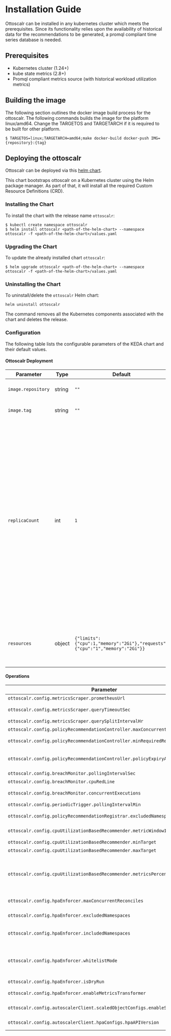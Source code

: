 # Installation Guide

Ottoscalr can be installed in any kubernetes cluster which meets the prerequisites. Since its functionality relies upon the availability of historical data for the recommendations to be generated, a promql compliant time series database is needed.

## Prerequisites

- Kubernetes cluster (1.24+)
- kube state metrics (2.8+)
- Promql compliant metrics source (with historical workload utilization metrics)


## Building the image

The following section outlines the docker image build process for the ottoscalr. 
The following commands builds the image for the platform linux/amd64. Change the TARGETOS and TARGETARCH if it is required to be built for other platform.
```console
$ TARGETOS=linux;TARGETARCH=amd64;make docker-build docker-push IMG={repository}:{tag}
```

## Deploying the ottoscalr

Ottoscalr can be deployed via this [helm chart](https://github.com/flipkart-incubator/ottoscalr/tree/main/charts/ottoscalr). 

This chart bootstraps ottoscalr on a Kubernetes cluster using the Helm package manager. As part of that, it will install all the required Custom Resource Definitions (CRD).

### Installing the Chart

To install the chart with the release name `ottoscalr`:

```console
$ kubectl create namespace ottoscalr
$ helm install ottoscalr <path-of-the-helm-chart> --namespace ottoscalr -f <path-of-the-helm-chart>/values.yaml
```

### Upgrading the Chart

To update the already installed chart `ottoscalr`:

```console
$ helm upgrade ottoscalr <path-of-the-helm-chart> --namespace ottoscalr -f <path-of-the-helm-chart>/values.yaml
```

### Uninstalling the Chart

To uninstall/delete the `ottoscalr` Helm chart:

```console
helm uninstall ottoscalr
```
The command removes all the Kubernetes components associated with the chart and deletes the release.



### Configuration

The following table lists the configurable parameters of the KEDA chart and
their default values.

#### Ottoscalr Deployment

| Parameter | Type | Default | Description |
|-----------|------|---------|-------------|
| `image.repository` | string | `""` | Image name of ottoscalr deployment |
| `image.tag` | string | `""` | Image tag of ottoscalr deployment |
| `replicaCount` | int | `1` | Capability to configure the number of replicas for ottoscalr operator. While you can run more replicas of our operator, only one operator instance will be the leader and serving traffic. You can run multiple replicas, but they will not improve the performance of ottoscalr, it could only reduce downtime during a failover. |
| `resources` | object | `{"limits":{"cpu":1,"memory":"2Gi"},"requests":{"cpu":"1","memory":"2Gi"}}` | Manage [resource request & limits] of ottoscalr operator pod |

#### Operations

| Parameter | Type | Default | Description |
|-----------|------|---------|-------------|
| `ottoscalr.config.metricsScraper.prometheusUrl` | string | `""` | URL where prometheus for the kubernetes cluster is running.   |
| `ottoscalr.config.metricsScraper.queryTimeoutSec` | int | `300` | Time in seconds within which the response for any query should be served by the prometheus  |
| `ottoscalr.config.metricsScraper.querySplitIntervalHr` | int | `24` | The shortest period in hour for which data will be fetched from prometheus |
| `ottoscalr.config.policyRecommendationController.maxConcurrentReconciles` | int | `1` | Maximum number of concurrent Reconciles which can be run. |
| `ottoscalr.config.policyRecommendationController.minRequiredReplicas` | int | `3` | The hpa.spec.minReplicas  recommended by the controller will not have replicas minimum than this.  |
| `ottoscalr.config.policyRecommendationController.policyExpiryAge` | string | `3h` | Target Recommendation will be reached in multiple iterations and through different policies. This is the time after which a policy expires and next policy in the list can be applied. |
| `ottoscalr.config.breachMonitor.pollingIntervalSec` | int | `300` | Time in seconds to check for any breaches happened during this time |
| `ottoscalr.config.breachMonitor.cpuRedLine` | float | `0.75` | Conisder it a breach if CPU utilization goes above this number. |
| `ottoscalr.config.breachMonitor.concurrentExecutions` | int | `50` | Concurrent execution of breach queries. Configure it according to the number of concurrent connections that can be handled safely by the prometheus  |
| `ottoscalr.config.periodicTrigger.pollingIntervalMin` | int |  `180` | Duration in minutes to periodically trigger the recommendation generation |
| `ottoscalr.config.policyRecommendationRegistrar.excludedNamespaces` | string | `""` | Comma separated namespaces where ottoscalr will not generate recommendations. Example: "namespace1,namespace2,namespace3" |
| `ottoscalr.config.cpuUtilizationBasedRecommender.metricWindowInDays` | int | `28` | Number of days for which cpu utilization metrics should be fetched for generating the recommendation. |
| `ottoscalr.config.cpuUtilizationBasedRecommender.minTarget` | int | `5` | The cpu utilization threshold recommended will not be less than this. |
| `ottoscalr.config.cpuUtilizationBasedRecommender.maxTarget` | int | `60` | The cpu utilization threshold recommended will not be more than this. |
| `ottoscalr.config.cpuUtilizationBasedRecommender.metricsPercentageThreshold` | int | `25` | Minimum percentage of metrics to be present to generate any recommendation. Example: if `ottoscalr.config.cpuUtilizationBasedRecommender.metricWindowInDays` is 28 days and `ottoscalr.config.cpuUtilizationBasedRecommender.metricsPercentageThreshold` is 25%, then atleast 7 days worth of data should be present. |
| `ottoscalr.config.hpaEnforcer.maxConcurrentReconciles` | int | `1` | Maximum number of concurrent Reconciles which can be run by hpaenforcement controller |
| `ottoscalr.config.hpaEnforcer.excludedNamespaces` | string | `""` | Comma separated namespaces where ottoscalr will not create HPAs. Example: "namespace1,namespace2,namespace3" |
| `ottoscalr.config.hpaEnforcer.includedNamespaces` | string | `""` | If provided, ottoscalr will only create HPAs for these namespaces. If it is empty, it will include all except for the excluded ones. Example: "namespace1,namespace2,namespace3" |
| `ottoscalr.config.hpaEnforcer.whitelistMode` | bool | `true` | hpa controller will act only on deployments having `ottoscalr.io/enable-hpa-enforcement: true` annotation and create hpa for them. If false, hpaEnforcer runs on blacklistMode where it will create hpas for every workload except for ones having `ottoscalr.io/disable-hpa-enforcement: true`. It is recommended to run with whitelistMode as true. |
| `ottoscalr.config.hpaEnforcer.isDryRun` | bool | `false` | If true, hpa controller will not create any HPAs.   |
| `ottoscalr.config.hpaEnforcer.enableMetricsTransformer` | bool | `true` | This metrics transformer can be used to interpolate any known period of data that should not be used for generating recommendation.  |
| `ottoscalr.config.autoscalerClient.scaledObjectConfigs.enableScaledObject` | bool | `false` | Flag whether to use KEDA ScaledObjects or HPA for autoscaling. KEDA needs to be deployed on your cluster for enabling it. |
| `ottoscalr.config.autoscalerClient.hpaConfigs.hpaAPIVersion` | string | `"v2"` | Set this if using HPA for autoscaling. By default, `autoscaling/v2` api is supported. If you wish to use `autoscaling/v1` api for HPA, change this to `"v1"`. |

